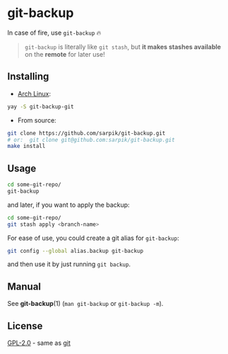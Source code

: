 # git-backup

In case of fire, use `git-backup` 🔥

> `git-backup` is literally like `git stash`, but **it makes stashes available** on the **remote** for later use!

## Installing

* [Arch Linux](https://aur.archlinux.org/packages/git-backup-git/):

```sh
yay -S git-backup-git
```

* From source:

```sh
git clone https://github.com/sarpik/git-backup.git
# or:  git clone git@github.com:sarpik/git-backup.git
make install
```

## Usage

```sh
cd some-git-repo/
git-backup
```

and later, if you want to apply the backup:

```sh
cd some-git-repo/
git stash apply <branch-name>
```

For ease of use, you could create a git alias for `git-backup`:

```sh
git config --global alias.backup git-backup
```

and then use it by just running `git backup`.

## Manual

See **git-backup**(1) (`man git-backup` or `git-backup -m`).

## License

[GPL-2.0](./LICENSE) - same as [git](https://github.com/git/git/blob/master/COPYING)
